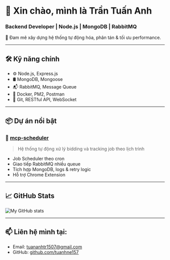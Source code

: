 # 👋 Xin chào, mình là Trần Tuấn Anh
### Backend Developer | Node.js | MongoDB | RabbitMQ

🚀 Đam mê xây dựng hệ thống tự động hóa, phân tán & tối ưu performance.

---

## 🛠️ Kỹ năng chính

- ⚙️ Node.js, Express.js
- 🛢️ MongoDB, Mongoose
- 📬 RabbitMQ, Message Queue
- 🐳 Docker, PM2, Postman
- 🔧 Git, RESTful API, WebSocket

---

## 📦 Dự án nổi bật

### 🔹 [mcp-scheduler](https://github.com/tuanhne157/mcp-scheduler)
> Hệ thống tự động xử lý bidding và tracking job theo lịch trình

- Job Scheduler theo cron
- Giao tiếp RabbitMQ nhiều queue
- Tích hợp MongoDB, logs & retry logic
- Hỗ trợ Chrome Extension

---

## 📈 GitHub Stats

![My GitHub stats](https://github-readme-stats.vercel.app/api?username=tuanhne157&show_icons=true&theme=default)

---

## 📫 Liên hệ mình tại:
- Email: tuananhtr1507@gmail.com
- GitHub: [github.com/tuanhne157](https://github.com/tuanhne157)

